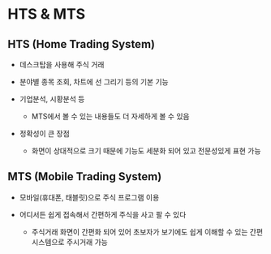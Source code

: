 # HTS & MTS

## HTS (Home Trading System)

- 데스크탑을 사용해 주식 거래

- 분야별 종목 조회, 차트에 선 그리기 등의 기본 기능 
- 기업분석, 시황분석 등 
    - MTS에서 볼 수 있는 내용들도 더 자세하게 볼 수 있음 

- 정확성이 큰 장점 
    - 화면이 상대적으로 크기 때문에 기능도 세분화 되어 있고 전문성있게 표현 가능 

## MTS (Mobile Trading System)

- 모바일(휴대폰, 태블릿)으로 주식 프로그램 이용 

- 어디서든 쉽게 접속해서 간편하게 주식을 사고 팔 수 있다 
    - 주식거래 화면이 간편화 되어 있어 초보자가 보기에도 쉽게 이해할 수 있는 간편 시스템으로 주시거래 가능 